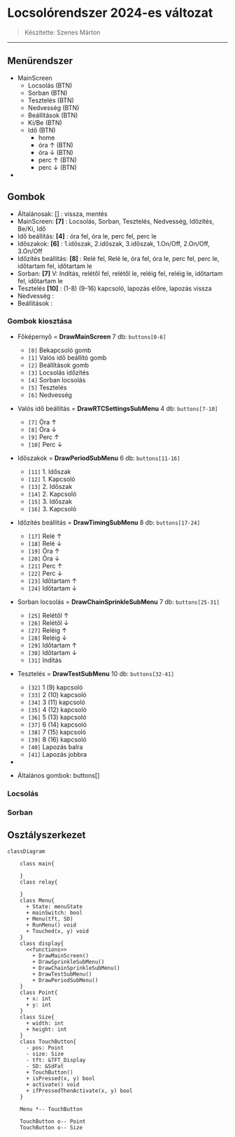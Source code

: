 # Locsolórendszer 2024-es változat

> Készítette: Szenes Márton

---

## Menürendszer

- MainScreen
  - Locsolás (BTN)
  - Sorban (BTN)
  - Tesztelés (BTN)
  - Nedvesség (BTN)
  - Beállítások (BTN)
  - Ki/Be (BTN)
  - Idő (BTN)
    - home
    - óra ↑ (BTN)
    - óra ↓ (BTN)
    - perc ↑ (BTN)
    - perc ↓ (BTN)
-

## Gombok

- Általánosak: [] : vissza, mentés
- MainScreen: **[7]** : Locsolás, Sorban, Tesztelés, Nedvesség, Időzítés, Be/Ki, Idő
- Idő beállítás: **[4]** : óra fel, óra le, perc fel, perc le
- Időszakok: **[6]** : 1.időszak, 2.időszak, 3.időszak, 1.On/Off, 2.On/Off, 3.On/Off
- Időzítés beállítás: **[8]** : Relé fel, Relé le, óra fel, óra le, perc fel, perc le, időtartam fel, időtartam le
- Sorban: **[7]** V: Indítás, relétől fel, relétől le, reléig fel, reléig le, időtartam fel, időtartam le
- Tesztelés **[10]** : (1-8) (9-16) kapcsoló, lapozás előre, lapozás vissza
- Nedvesség :
- Beállítások :

### Gombok kiosztása

- Főképernyő = **DrawMainScreen** 7 db: `buttons[0-6]`
  - `[0]` Bekapcsoló gomb
  - `[1]` Valós idő beállító gomb
  - `[2]` Beállítások gomb
  - `[3]` Locsolás időzítés
  - `[4]` Sorban locsolás
  - `[5]` Tesztelés
  - `[6]` Nedvesség
- Valós idő beállítás = **DrawRTCSettingsSubMenu** 4 db: `buttons[7-10]`
  - `[7]` Óra ↑
  - `[8]` Óra ↓
  - `[9]` Perc ↑
  - `[10]` Perc ↓
- Időszakok = **DrawPeriodSubMenu** 6 db: `buttons[11-16]`
  - `[11]` 1. Időszak
  - `[12]` 1. Kapcsoló
  - `[13]` 2. Időszak
  - `[14]` 2. Kapcsoló
  - `[15]` 3. Időszak
  - `[16]` 3. Kapcsoló
- Időzítés beállítás = **DrawTimingSubMenu** 8 db: `buttons[17-24]`
  - `[17]` Relé ↑
  - `[18]` Relé ↓
  - `[19]` Óra ↑
  - `[20]` Óra ↓
  - `[21]` Perc ↑
  - `[22]` Perc ↓
  - `[23]` Időtartam ↑
  - `[24]` Időtartam ↓
- Sorban locsolás = **DrawChainSprinkleSubMenu** 7 db: `buttons[25-31]`
  - `[25]` Relétől ↑
  - `[26]` Relétől ↓
  - `[27]` Reléig ↑
  - `[28]` Reléig ↓
  - `[29]` Időtartam ↑
  - `[30]` Időtartam ↓
  - `[31]` Indítás
- Tesztelés = **DrawTestSubMenu** 10 db: `buttons[32-41]`
  - `[32]` 1 (9) kapcsoló
  - `[33]` 2 (10) kapcsoló
  - `[34]` 3 (11) kapcsoló
  - `[35]` 4 (12) kapcsoló
  - `[36]` 5 (13) kapcsoló
  - `[37]` 6 (14) kapcsoló
  - `[38]` 7 (15) kapcsoló
  - `[39]` 8 (16) kapcsoló
  - `[40]` Lapozás balra
  - `[41]` Lapozás jobbra
-

- Általános gombok: buttons[]

### Locsolás

### Sorban

## Osztályszerkezet

```mermaid
classDiagram

    class main{

    }
    class relay{

    }
    class Menu{
      + State: menuState
      + mainSwitch: bool
      + Menu(tft, SD)
      + RunMenu() void
      + Touched(x, y) void
    }
    class display{
      <<functions>>
        + DrawMainScreen()
        + DrawSprinkleSubMenu()
        + DrawChainSprinkleSubMenu()
        + DrawTestSubMenu()
        + DrawPeriodSubMenu()
    }
    class Point{
      + x: int
      + y: int
    }
    class Size{
      + width: int
      + height: int
    }
    class TouchButton{
      - pos: Point
      - size: Size
      - tft: &TFT_Display
      - SD: &SdFat
      + TouchButton()
      + isPressed(x, y) bool
      + activate() void
      + ifPressedThenActivate(x, y) bool
    }

    Menu *-- TouchButton

    TouchButton o-- Point
    TouchButton o-- Size

```
